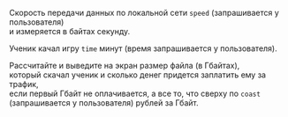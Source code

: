 Скорость передачи данных по локальной сети `speed` (запрашивается у пользователя)  
и измеряется в байтах секунду. 

Ученик качал игру `time` минут (время запрашивается у пользователя).  

Рассчитайте и выведите на экран размер файла (в Гбайтах),  
который скачал ученик и сколько денег придется заплатить ему за трафик,  
если первый Гбайт не оплачивается, а все то, что сверху по `coast` (запрашивается у пользователя) рублей за Гбайт.
